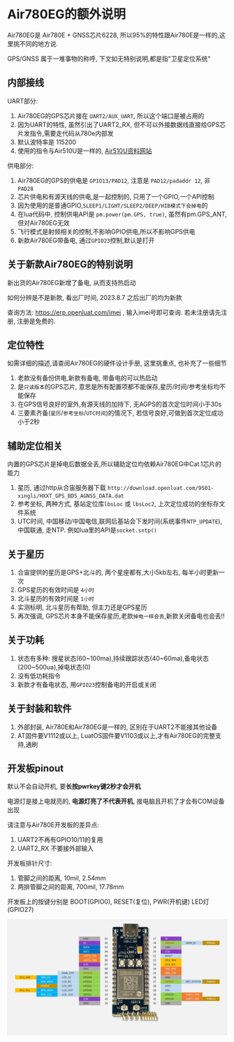 # Air780EG的额外说明

Air780EG是 Air780E + GNSS芯片6228, 所以95%的特性跟Air780E是一样的,这里挑不同的地方说.

GPS/GNSS 属于一堆事物的称呼, 下文如无特别说明,都是指"卫星定位系统"

## 内部接线

UART部分:
1. Air780EG的GPS芯片接在  `UART2/AUX_UART`, 所以这个端口是被占用的
2. 因为UART的特性, 虽然引出了UART2_RX, 但不可以外接数据线直接给GPS芯片发指令,需要走代码从780e内部发
3. 默认波特率是 115200
4. 使用的指令与Air510U是一样的, [Air510U资料网站](https://air510u.cn)

供电部分:
1. Air780EG的GPS的供电是 `GPIO13/PAD12`, 注意是 `PAD12/padaddr 12`, 非 `PAD28`
2. 芯片供电和有源天线的供电,是一起控制的, 只用了一个GPIO,一个API控制
3. 因为使用的是普通GPIO,`SLEEP1/LIGHT/SLEEP2/DEEP/HIB模式下会掉电`的
4. 在lua代码中, 控制供电API是 `pm.power(pm.GPS, true)`, 虽然有pm.GPS_ANT,但对Air780EG无效
5. 飞行模式是射频相关的控制,不影响GPIO供电,所以不影响GPS供电
6. 新款Air780EG带备电, 通过`GPIO23`控制,默认是打开

## 关于新款Air780EG的特别说明

新出货的Air780EG新增了备电, 从而支持热启动

如何分辨是不是新款, 看出厂时间, 2023.8.7 之后出厂的均为新款

查询方法: https://erp.openluat.com/imei , 输入imei号即可查询. 若未注册请先注册, 注册是免费的.

## 定位特性

如需详细的描述,请查阅Air780EG的硬件设计手册, 这里挑重点, 也补充了一些细节

1. 老款没有备份供电,新款有备电, 带备电的可以热启动
2. 是`只读版本`的GPS芯片, 意思是所有配置项都不能保存,星历/时间/参考坐标均不能保存
3. 在GPS信号良好的室外,有源天线的加持下, 无AGPS的首次定位时间小于30s
4. 三要素齐备(`星历`/`参考坐标`/`UTC时间`)的情况下, 若信号良好,可做到首次定位成功小于2秒

## 辅助定位相关

内置的GPS芯片是掉电后数据全丢,所以辅助定位均依赖Air780EG中Cat.1芯片的能力

1. 星历, 通过http从合宙服务器下载 `http://download.openluat.com/9501-xingli/HXXT_GPS_BDS_AGNSS_DATA.dat`
2. 参考坐标, 两种方式, 基站定位库`lbsLoc` 或 `lbsLoc2`, 上次定位成功的坐标存文件系统
3. UTC时间, 中国移动/中国电信,联网后基站会下发时间(系统事件`NTP_UPDATE`), 中国联通, 走NTP. 例如lua里的API是`socket.sntp()`

## 关于星历

1. 合宙提供的星历是GPS+北斗的, 两个星座都有,大小5kb左右, 每半小时更新一次
2. GPS星历的有效时间是 `4小时`
3. 北斗星历的有效时间是 `1小时`
4. 实测标明, 北斗星历有帮助, 但主力还是GPS星历
5. 再次强调, GPS芯片本身不能保存星历,老款`掉电一样会丢`,新款关闭备电也会丢!!

## 关于功耗

1. 状态有多种: 搜星状态(60~100ma),持续跟踪状态(40~60ma),备电状态(200~500ua),掉电状态(0)
2. 没有低功耗指令
3. 新款才有备电状态, 用`GPIO23`控制备电的开启或关闭

## 关于封装和软件

1. 外部封装, Air780E和Air780EG是一样的, 区别在于UART2不能接其他设备
2. AT固件要V1112或以上, LuatOS固件要V1103或以上,才有Air780EG的完整支持,通刷

## 开发板pinout

默认不会自动开机, 要**长按pwrkey键2秒才会开机**

电源灯是接上电就亮的, **电源灯亮了不代表开机**, 接电脑且开机了才会有COM设备出现

请注意与Air780E开发板的差异点:
1. UART2不再有GPIO10/11的复用
2. UART2_RX 不要接外部输入

开发板排针尺寸:
1. 管脚之间的距离, 10mil, 2.54mm
2. 两排管脚之间的距离, 700mil, 17.78mm

开发板上的按键分别是 BOOT(GPIO0), RESET(复位), PWR(开机键) LED灯(GPIO27)

![](pinout_780eg.png)
